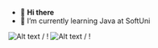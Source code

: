 - 👋 **Hi there**
- 🌱 I’m currently learning Java at SoftUni

![ Alt text](https://media.giphy.com/media/xT9IgzoKnwFNmISR8I/giphy.gif) / ! [](https://media.giphy.com/media/xT9IgzoKnwFNmISR8I/giphy.gif)
![ Alt text](https://media.giphy.com/media/qgQUggAC3Pfv687qPC/giphy.gif) / ! [](https://media.giphy.com/media/qgQUggAC3Pfv687qPC/giphy.gif)



<!---
BozhidarBozhkov/BozhidarBozhkov is a ✨ special ✨ repository because its `README.md` (this file) appears on your GitHub profile.
You can click the Preview link to take a look at your changes.
--->

